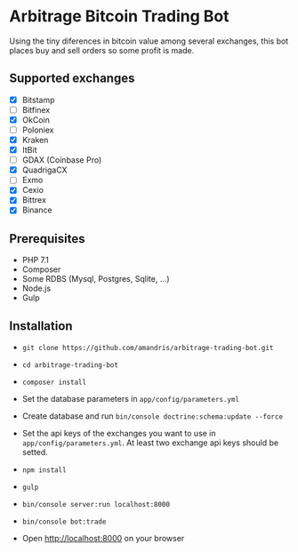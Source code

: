 Arbitrage Bitcoin Trading Bot
=============================

Using the tiny diferences in bitcoin value among several exchanges, this bot places buy and sell orders so some profit is made.

Supported exchanges
-------------------

 - [x] Bitstamp
 - [ ] Bitfinex 
 - [x] OkCoin
 - [ ] Poloniex
 - [x] Kraken
 - [x] ItBit
 - [ ] GDAX (Coinbase Pro)
 - [x] QuadrigaCX
 - [ ] Exmo
 - [x] Cexio
 - [x] Bittrex
 - [x] Binance

Prerequisites
-------------

 * PHP 7.1
 * Composer
 * Some RDBS (Mysql, Postgres, Sqlite, ...)
 * Node.js
 * Gulp

Installation
------------

 * `git clone https://github.com/amandris/arbitrage-trading-bot.git`

 * `cd arbitrage-trading-bot`
 
 * `composer install`
 
 * Set the database parameters in `app/config/parameters.yml`

 * Create database and run `bin/console doctrine:schema:update --force`
 
 * Set the api keys of the exchanges you want to use in `app/config/parameters.yml`. At least two exchange api keys should be setted.

 * `npm install`
 
 * `gulp`

 * `bin/console server:run localhost:8000`

 * `bin/console bot:trade`
 
 *  Open <http://localhost:8000> on your browser
 
